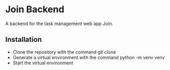 # Join Backend
A backend for the task management web app Join.
## Installation
* Clone the repository with the command git clone
* Generate a virtual environment with the command python -m venv venv
* Start the virtual environment
